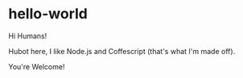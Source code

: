 # hello-world

Hi Humans!

Hubot here, I like Node.js and Coffescript (that's what I'm made off).

You're Welcome!
